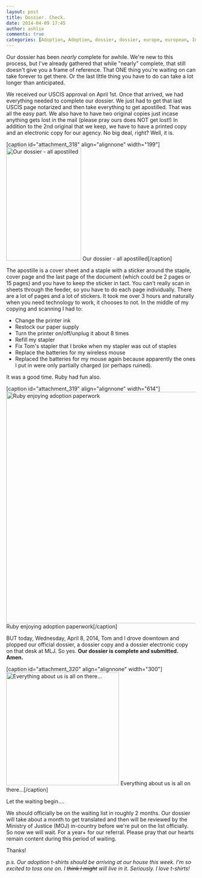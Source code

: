 ```yaml
---
layout: post
title: Dossier. Check.
date: 2014-04-09 17:45
author: ashlie
comments: true
categories: [Adoption, Adoption, dossier, dossier, europe, european, International]
---
```

Our dossier has been <em>nearly </em>complete for awhile. We're new to this process, but I've already gathered that while "nearly" complete, that still doesn't give you a frame of reference. That ONE thing you're waiting on can take forever to get there. Or the last little thing you have to do can take a lot longer than anticipated.

We received our USCIS approval on April 1st. Once that arrived, we had everything needed to complete our dossier. We just had to get that last USCIS page notarized and then take everything to get apostilled. That was all the easy part. We also have to have two original copies just incase anything gets lost in the mail (please pray ours does NOT get lost!) In addition to the 2nd original that we keep, we have to have a printed copy and an electronic copy for our agency. No big deal, right? Well, it is.

[caption id="attachment_318" align="alignnone" width="199"]<a href="http://hartgraveshaven.mkweddingstory.com/wp-content/uploads/2014/04/photo-1.jpg"><img class="size-medium wp-image-318" alt="Our dossier - all apostilled" src="http://hartgraveshaven.mkweddingstory.com/wp-content/uploads/2014/04/photo-1-199x300.jpg" width="199" height="300" /></a> Our dossier - all apostilled[/caption]

The apostille is a cover sheet and a staple with a sticker around the staple, cover page and the last page of the document (which could be 2 pages or 15 pages) and you have to keep the sticker in tact. You can't really scan in sheets through the feeder, so you have to do each page individually. There are a lot of pages and a lot of stickers. It took me over 3 hours and naturally when you need technology to work, it chooses to not. In the middle of my copying and scanning I had to:
<ul>
	<li>Change the printer ink</li>
	<li>Restock our paper supply</li>
	<li>Turn the printer on/off/unplug it about 8 times</li>
	<li>Refill my stapler</li>
	<li>Fix Tom's stapler that I broke when my stapler was out of staples</li>
	<li>Replace the batteries for my wireless mouse</li>
	<li>Replaced the batteries for my mouse again because apparently the ones I put in were only partially charged (or perhaps ruined).</li>
</ul>
It was a good time. Ruby had fun also.

[caption id="attachment_319" align="alignnone" width="614"]<a href="http://hartgraveshaven.mkweddingstory.com/wp-content/uploads/2014/04/photo-2.jpg"><img class=" wp-image-319 " alt="Ruby enjoying adoption paperwork" src="http://hartgraveshaven.mkweddingstory.com/wp-content/uploads/2014/04/photo-2-1024x1024.jpg" width="614" height="614" /></a> Ruby enjoying adoption paperwork[/caption]

BUT today, Wednesday, April 8, 2014, Tom and I drove downtown and plopped our official dossier, a dossier copy and a dossier electronic copy on that desk at MLJ. So yes. <strong>Our dossier is complete and submitted. Amen. </strong>

[caption id="attachment_320" align="alignnone" width="300"]<a href="http://hartgraveshaven.mkweddingstory.com/wp-content/uploads/2014/04/photo-3.jpg"><img class="size-medium wp-image-320" alt="Everything about us is all on there... " src="http://hartgraveshaven.mkweddingstory.com/wp-content/uploads/2014/04/photo-3-300x300.jpg" width="300" height="300" /></a> Everything about us is all on there...[/caption]

Let the waiting begin....

We should officially be on the waiting list in roughly 2 months. Our dossier will take about a month to get translated and then will be reviewed by the Ministry of Justice (MOJ) in-country before we're put on the list officially. So now we will wait. For a year+ for our referral. Please pray that our hearts remain content during this period of waiting.

Thanks!

<em>p.s. Our adoption t-shirts should be arriving at our house this week. I'm so excited to toss one on. I <del>think I might</del> will live in it. Seriously. I love t-shirts! </em>
